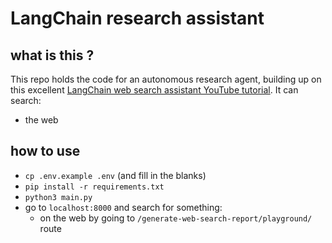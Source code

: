 # LangChain research assistant

## what is this ?

This repo holds the code for an autonomous research agent, building up on this excellent [LangChain web search assistant YouTube tutorial](https://www.youtube.com/watch?v=DjuXACWYkkU). It can search:

- the web

## how to use

- `cp .env.example .env` (and fill in the blanks)
- `pip install -r requirements.txt`
- `python3 main.py`
- go to `localhost:8000` and search for something:
    - on the web by going to `/generate-web-search-report/playground/` route
